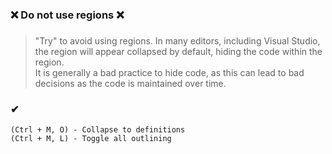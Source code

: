 ### ❌ Do not use regions ❌
###

> "Try" to avoid using regions.
> In many editors, including Visual Studio, the region will appear collapsed by default, hiding the code within the region.  
> It is generally a bad practice to hide code, as this can lead to bad decisions as the code is maintained over time.

### ✔
```
(Ctrl + M, O) - Collapse to definitions
(Ctrl + M, L) - Toggle all outlining
```
